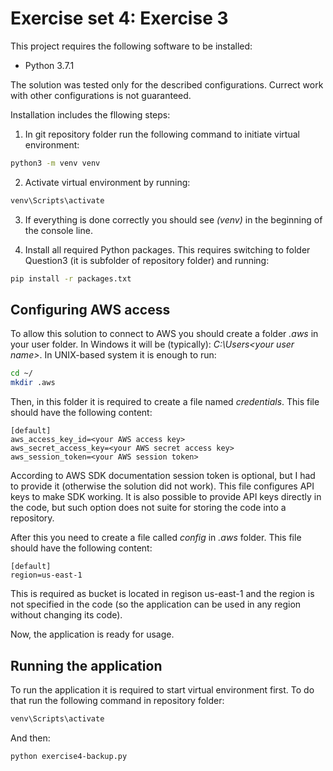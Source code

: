 # Exercise set 4: Exercise 3

This project requires the following software to be installed:

* Python 3.7.1

The solution was tested only for the described configurations. Currect work with other configurations is not guaranteed.

Installation includes the fllowing steps:
1. In git repository folder run the following command to initiate virtual environment:

```bash
python3 -m venv venv
```

2. Activate virtual environment by running:

```bash
venv\Scripts\activate
```

3. If everything is done correctly you should see *(venv)* in the beginning of the console line.

4. Install all required Python packages. This requires switching to folder Question3 (it is subfolder of repository folder) and running:

```bash
pip install -r packages.txt
```

## Configuring AWS access

To allow this solution to connect to AWS you should create a folder *.aws* in your user folder. In Windows it will be (typically): *C:\Users\<your user name>*. In UNIX-based system it is enough to run:

```bash
cd ~/
mkdir .aws
```
Then, in this folder it is required to create a file named *credentials*. This file should have the following content:

```
[default]
aws_access_key_id=<your AWS access key>
aws_secret_access_key=<your AWS secret access key>
aws_session_token=<your AWS session token>
```

According to AWS SDK documentation session token is optional, but I had to provide it (otherwise the solution did not work). This file configures API keys to make SDK working. It is also possible to provide API keys directly in the code, but such option does not suite for storing the code into a repository.

After this you need to create a file called *config* in *.aws* folder. This file should have the following content:

```
[default]
region=us-east-1
```

This is required as bucket is located in regison us-east-1 and the region is not specified in the code (so the application can be used in any region without changing its code).

Now, the application is ready for usage.

## Running the application

To run the application it is required to start virtual environment first. To do that run the following command in repository folder:

```bash
venv\Scripts\activate
```

And then:

```bash
python exercise4-backup.py
```
